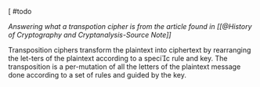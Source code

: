 
[
#todo 

*Answering what a transpotion cipher is from the article found in [[@History of Cryptography and Cryptanalysis-Source Note]]*

Transposition ciphers transform the plaintext into ciphertext by rearranging the let-ters of the plaintext according to a specic rule and key. The transposition is a per-mutation of all the letters of the plaintext message done according to a set of rules and guided by the key.


